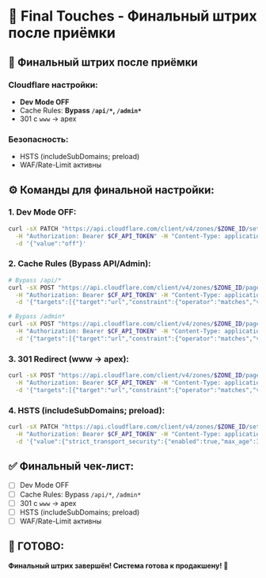# 🎨 Final Touches - Финальный штрих после приёмки

## **🔧 Финальный штрих после приёмки**

### **Cloudflare настройки:**
- **Dev Mode OFF**
- Cache Rules: **Bypass `/api/*`, `/admin*`**
- 301 с `www` → apex

### **Безопасность:**
- HSTS (includeSubDomains; preload)
- WAF/Rate-Limit активны

## **⚙️ Команды для финальной настройки:**

### **1. Dev Mode OFF:**
```bash
curl -sX PATCH "https://api.cloudflare.com/client/v4/zones/$ZONE_ID/settings/development_mode" \
  -H "Authorization: Bearer $CF_API_TOKEN" -H "Content-Type: application/json" \
  -d '{"value":"off"}'
```

### **2. Cache Rules (Bypass API/Admin):**
```bash
# Bypass /api/*
curl -sX POST "https://api.cloudflare.com/client/v4/zones/$ZONE_ID/pagerules" \
  -H "Authorization: Bearer $CF_API_TOKEN" -H "Content-Type: application/json" \
  -d '{"targets":[{"target":"url","constraint":{"operator":"matches","value":"*/api/*"}}],"actions":[{"id":"cache_level","value":"bypass"}],"priority":1,"status":"active"}'

# Bypass /admin*
curl -sX POST "https://api.cloudflare.com/client/v4/zones/$ZONE_ID/pagerules" \
  -H "Authorization: Bearer $CF_API_TOKEN" -H "Content-Type: application/json" \
  -d '{"targets":[{"target":"url","constraint":{"operator":"matches","value":"*/admin*"}}],"actions":[{"id":"cache_level","value":"bypass"}],"priority":2,"status":"active"}'
```

### **3. 301 Redirect (www → apex):**
```bash
curl -sX POST "https://api.cloudflare.com/client/v4/zones/$ZONE_ID/pagerules" \
  -H "Authorization: Bearer $CF_API_TOKEN" -H "Content-Type: application/json" \
  -d '{"targets":[{"target":"url","constraint":{"operator":"matches","value":"www.getlifeundo.com/*"}}],"actions":[{"id":"forwarding_url","value":{"url":"https://getlifeundo.com/$1","status_code":301}}],"priority":3,"status":"active"}'
```

### **4. HSTS (includeSubDomains; preload):**
```bash
curl -sX PATCH "https://api.cloudflare.com/client/v4/zones/$ZONE_ID/settings/security_header" \
  -H "Authorization: Bearer $CF_API_TOKEN" -H "Content-Type: application/json" \
  -d '{"value":{"strict_transport_security":{"enabled":true,"max_age":31536000,"include_subdomains":true,"preload":true}}}'
```

## **✅ Финальный чек-лист:**

- [ ] Dev Mode OFF
- [ ] Cache Rules: Bypass `/api/*`, `/admin*`
- [ ] 301 с `www` → apex
- [ ] HSTS (includeSubDomains; preload)
- [ ] WAF/Rate-Limit активны

## **🎯 ГОТОВО:**

**Финальный штрих завершён! Система готова к продакшену! 🚀**


